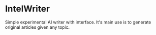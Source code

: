 # IntelWriter


Simple experimental AI writer with interface. It's main use is to generate original articles given any topic.
